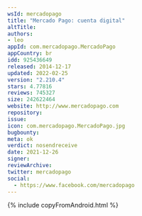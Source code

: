 ```yaml
---
wsId: mercadopago
title: "Mercado Pago: cuenta digital"
altTitle: 
authors:
- leo
appId: com.mercadopago.MercadoPago
appCountry: br
idd: 925436649
released: 2014-12-17
updated: 2022-02-25
version: "2.210.4"
stars: 4.77816
reviews: 745327
size: 242622464
website: http://www.mercadopago.com
repository: 
issue: 
icon: com.mercadopago.MercadoPago.jpg
bugbounty: 
meta: ok
verdict: nosendreceive
date: 2021-12-26
signer: 
reviewArchive:
twitter: mercadopago
social:
  - https://www.facebook.com/mercadopago
---
```


{% include copyFromAndroid.html %}